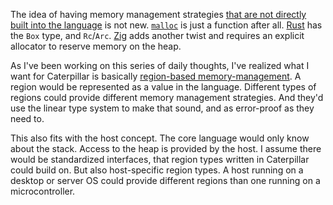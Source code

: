 The idea of having memory management strategies
[that are not directly built into the language](/daily/2024-10-15) is not new.
[`malloc`] is just a function after all. [Rust] has the `Box` type, and
`Rc`/`Arc`. [Zig] adds another twist and requires an explicit allocator to
reserve memory on the heap.

As I've been working on this series of daily thoughts, I've realized what I want
for Caterpillar is basically [region-based memory-management]. A region would be
represented as a value in the language. Different types of regions could provide
different memory management strategies. And they'd use the linear type system to
make that sound, and as error-proof as they need to.

This also fits with the host concept. The core language would only know about
the stack. Access to the heap is provided by the host. I assume there would be
standardized interfaces, that region types written in Caterpillar could build
on. But also host-specific region types. A host running on a desktop or server
OS could provide different regions than one running on a microcontroller.

[`malloc`]: https://man7.org/linux/man-pages/man3/malloc.3.html
[Rust]: https://www.rust-lang.org/
[Zig]: https://ziglang.org/
[region-based memory-management]: https://en.wikipedia.org/wiki/Region-based_memory_management
